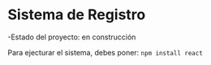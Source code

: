 <h1>Sistema de Registro</h1>
-Estado del proyecto: en construcción

Para ejecturar el sistema, debes poner:
``` npm install react ```
